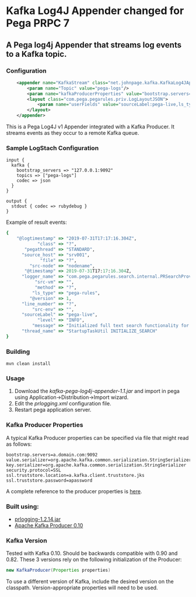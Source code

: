 # Kafka Log4J Appender changed for Pega PRPC 7

## A Pega log4j Appender that streams log events to a Kafka topic. 

### Configuration

```xml
	<appender name="KafkaStream" class="net.johnpage.kafka.KafkaLog4JAppender">
		<param name="Topic" value="pega-logs"/>
		<param name="kafkaProducerProperties" value="bootstrap.servers=127.0.0.1:9092&#10;value.serializer=org.apache.kafka.common.serialization.StringSerializer&#10;key.serializer=org.apache.kafka.common.serialization.StringSerializer&#10;compression.type=snappy&#10;client.id=pega-pe-722"/>
		<layout class="com.pega.pegarules.priv.LogLayoutJSON">
			<param name="userFields" value="sourceLabel:pega-live,ls_type:pega-rules,src-vm:${hostName},src-node:nodename,src-env:${sys:pega.appservername}"/>
		</layout>
	</appender>
```
This is a Pega Log4J v1 Appender integrated with a Kafka Producer. It streams events as they occur to a remote Kafka queue. 

### Sample LogStach Configuration
```
input {
  kafka {
    bootstrap_servers => "127.0.0.1:9092"
    topics => ["pega-logs"]
    codec => json
  }	
}

output {
  stdout { codec => rubydebug }
}
```
Example of result events:
```ruby
{
    "@logtimestamp" => "2019-07-31T17:17:16.304Z",
            "class" => "?",
       "pegathread" => "STANDARD",
      "source_host" => "srv001",
             "file" => "?",
         "src-node" => "nodename",
       "@timestamp" => 2019-07-31T17:17:16.304Z,
      "logger_name" => "com.pega.pegarules.search.internal.PRSearchProviderImpl",
           "src-vm" => "",
           "method" => "?",
          "ls_type" => "pega-rules",
         "@version" => 1,
      "line_number" => "?",
          "src-env" => "",
      "sourceLabel" => "pega-live",
            "level" => "INFO",
          "message" => "Initialized full text search functionality for this node. Full-text search enabled for node F3962772FF1FEECF62815A313B27FC74",
      "thread_name" => "StartupTaskUtil INITIALIZE_SEARCH"
}
```

### Building
```
mvn clean install
```

### Usage

1. Download the *kafka-pega-log4j-appender-1.1.jar* and import in pega using Application->Distribution->Import wizard.
2. Edit the *prlogging.xml* configuration file.
3. Restart pega application server.

### Kafka Producer Properties

A typical Kafka Producer properties can be specified via file that might read as follows:
```properties
bootstrap.servers=a.domain.com:9092
value.serializer=org.apache.kafka.common.serialization.StringSerializer
key.serializer=org.apache.kafka.common.serialization.StringSerializer
security.protocol=SSL
ssl.truststore.location=a.kafka.client.truststore.jks
ssl.truststore.password=apassword
```
A complete reference to the producer properties is [here](https://kafka.apache.org/documentation.html#producerconfigs).

### Built using:
* [prlogging-1.2.14.jar](https://community1.pega.com/community/product-support/question/how-i-can-get-prpublicjar-and-prlogging-1214jar-include-my)
* [Apache Kafka Producer 0.10](https://kafka.apache.org/)

### Kafka Version
Tested with Kafka 0.10. Should be backwards compatible with 0.90 and 0.82. These 3 versions rely on the following initialization of the Producer:
```java
new KafkaProducer(Properties properties) 
```
To use a different version of Kafka, include the desired version on the classpath. Version-appropriate properties will need to be used.
